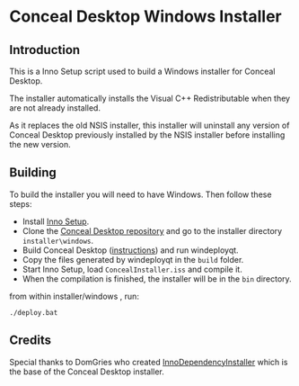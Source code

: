 # Conceal Desktop Windows Installer

## Introduction
This is a Inno Setup script used to build a Windows installer for Conceal Desktop.

The installer automatically installs the Visual C++ Redistributable when they are not already installed.

As it replaces the old NSIS installer, this installer will uninstall any version of Conceal Desktop previously installed by the NSIS installer before installing the new version.

## Building
To build the installer you will need to have Windows.
Then follow these steps:
- Install [Inno Setup](https://jrsoftware.org/isdl.php).
- Clone the [Conceal Desktop repository](https://github.com/ConcealNetwork/conceal-desktop) and go to the installer directory `installer\windows`.
- Build Conceal Desktop ([instructions](https://github.com/ConcealNetwork/conceal-desktop#windows-10)) and run windeployqt.
- Copy the files generated by windeployqt in the `build` folder.
- Start Inno Setup, load `ConcealInstaller.iss` and compile it.
- When the compilation is finished, the installer will be in the `bin` directory.

from within installer/windows , run:
```
./deploy.bat
```

## Credits
Special thanks to DomGries who created [InnoDependencyInstaller](https://github.com/DomGries/InnoDependencyInstaller) which is the base of the Conceal Desktop installer.